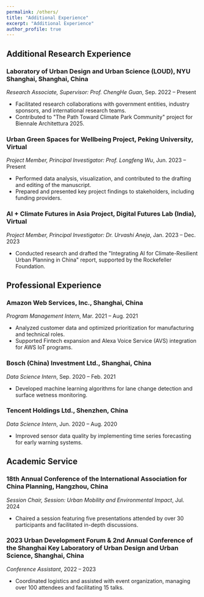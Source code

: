 ```yaml
---
permalink: /others/
title: "Additional Experience"
excerpt: "Additional Experience"
author_profile: true
---
```


## Additional Research Experience
### Laboratory of Urban Design and Urban Science (LOUD), NYU Shanghai, Shanghai, China
*Research Associate, Supervisor: Prof. ChengHe Guan*, Sep. 2022 – Present
* Facilitated research collaborations with government entities, industry sponsors, and international research teams.
* Contributed to "The Path Toward Climate Park Community" project for Biennale Architettura 2025.

### Urban Green Spaces for Wellbeing Project, Peking University, Virtual
*Project Member, Principal Investigator: Prof. Longfeng Wu*, Jun. 2023 – Present
* Performed data analysis, visualization, and contributed to the drafting and editing of the manuscript.
* Prepared and presented key project findings to stakeholders, including funding providers.

### AI + Climate Futures in Asia Project, Digital Futures Lab (India), Virtual
*Project Member, Principal Investigator: Dr. Urvashi Aneja*, Jan. 2023 – Dec. 2023
* Conducted research and drafted the "Integrating AI for Climate-Resilient Urban Planning in China" report, supported by the Rockefeller Foundation.

## Professional Experience
### Amazon Web Services, Inc., Shanghai, China
*Program Management Intern*, Mar. 2021 – Aug. 2021
* Analyzed customer data and optimized prioritization for manufacturing and technical roles.
* Supported Fintech expansion and Alexa Voice Service (AVS) integration for AWS IoT programs.

### Bosch (China) Investment Ltd., Shanghai, China
*Data Science Intern*, Sep. 2020 – Feb. 2021
* Developed machine learning algorithms for lane change detection and surface wetness monitoring.

### Tencent Holdings Ltd., Shenzhen, China
*Data Science Intern*, Jun. 2020 – Aug. 2020
* Improved sensor data quality by implementing time series forecasting for early warning systems.

## Academic Service
### 18th Annual Conference of the International Association for China Planning, Hangzhou, China
*Session Chair, Session: Urban Mobility and Environmental Impact*, Jul. 2024
* Chaired a session featuring five presentations attended by over 30 participants and facilitated in-depth discussions.

### 2023 Urban Development Forum & 2nd Annual Conference of the Shanghai Key Laboratory of Urban Design and Urban Science, Shanghai, China
*Conference Assistant*, 2022 – 2023
* Coordinated logistics and assisted with event organization, managing over 100 attendees and facilitating 15 talks.
